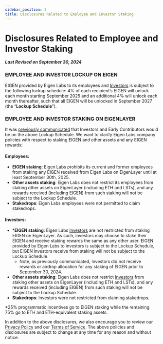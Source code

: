 ```yaml
---
sidebar_position: 2
title: Disclosures Related to Employee and Investor Staking
---
```


# Disclosures Related to Employee and Investor Staking

***Last Revised on September 30, 2024***

### EMPLOYEE AND INVESTOR LOCKUP ON EIGEN

EIGEN provided by Eigen Labs to its employees and [Investors](https://www.eigenlabs.org/#investors) is subject to the following lockup schedule: 4% of each recipient’s EIGEN will unlock each month starting September 2025 and an additional 4% will unlock each month thereafter, such that all EIGEN will be unlocked in September 2027 (the “**Lockup Schedule**”).

### EMPLOYEE AND INVESTOR STAKING ON EIGENLAYER

It was [previously communicated](https://blog.eigenfoundation.org/announcement/) that Investors and Early Contributors would be on the above Lockup Schedule. We want to clarify Eigen Labs company policies with respect to staking EIGEN and other assets and any EIGEN rewards:

#### Employees:
- **EIGEN staking**: Eigen Labs prohibits its current and former employees from staking any EIGEN received from Eigen Labs on EigenLayer until at least September 30th, 2025. 
- **Other assets staking**: Eigen Labs does not restrict its employees from staking other assets on EigenLayer (including ETH and LSTs), and any rewards received (including EIGEN) from such staking will not be subject to the Lockup Schedule.  
- **Stakedrops**: Eigen Labs employees were not permitted to claim stakedrops.

#### Investors:
- ***EIGEN staking**: Eigen Labs [Investors](https://www.eigenlabs.org/#investors) are not restricted from staking EIGEN on EigenLayer. As such, investors may choose to stake their EIGEN and receive staking rewards the same as any other user. EIGEN provided by Eigen Labs to investors is subject to the Lockup Schedule, but EIGEN investors receive from staking will not be subject to the Lockup Schedule. 
  - Note, as previously communicated, Investors did not receive rewards or airdrop allocation for any staking of EIGEN prior to September 30, 2024. 
- **Other assets staking**: Eigen Labs does not restrict [Investors](https://www.eigenlabs.org/#investors) from staking other assets on EigenLayer (including ETH and LSTs), and any rewards received (including EIGEN) from such staking will not be subject to the Lockup Schedule.
- **Stakedrops**: Investors were not restricted from claiming stakedrops.

*25% programmatic incentives go to EIGEN staking while the remaining 75% go to ETH and ETH-equivalent staking assets.

In addition to the above disclosures, we also encourage you to review our [Privacy Policy](privacy-policy.md) and our [Terms of Service](terms-of-service.md).  The above policies and disclosures are subject to change at any time for any reason and without notice. 
